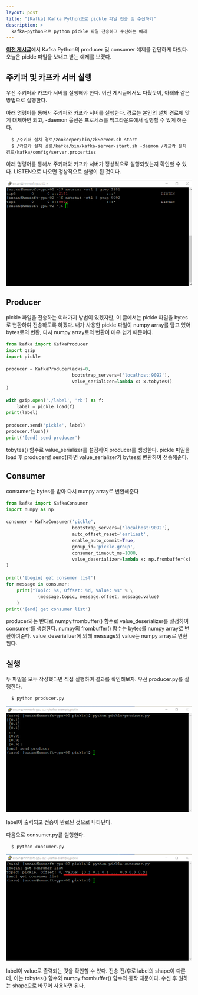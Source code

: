 ```yaml
---
layout: post
title: "[Kafka] Kafka Python으로 pickle 파일 전송 및 수신하기"
description: >
  kafka-python으로 python pickle 파일 전송하고 수신하는 예제
---
```


[**이전 게시글**](https://pyeon9.github.io/blog/kafka-hdfs/2021-04-21-kafka-example/)에서 Kafka Python의 producer 및 consumer 예제를 간단하게 다뤘다.   
오늘은 pickle 파일을 보내고 받는 예제를 보겠다.

## 주키퍼 및 카프카 서버 실행
우선 주키퍼와 카프카 서버를 실행해야 한다. 이전 게시글에서도 다뤘듯이, 아래와 같은 방법으로 실행한다.   

아래 명령어를 통해서 주키퍼와 카프카 서버를 실행한다. 경로는 본인의 설치 경로에 맞게 대체하면 되고, -daemon 옵션은 프로세스를 백그라운드에서 실행할 수 있게 해준다.
```
  $ /주키퍼 설치 경로/zookeeper/bin/zkServer.sh start
  $ /카프카 설치 경로/kafka/bin/kafka-server-start.sh -daemon /카프카 설치 경로/kafka/config/server.properties
```

아래 명령어를 통해서 주키퍼와 카프카 서버가 정상적으로 실행되었는지 확인할 수 있다. LISTEN으로 나오면 정상적으로 실행이 된 것이다.

![netstat](https://github.com/pyeon9/images-for-github-page/blob/main/kafka-hdfs/2021-04/04-21-kafka-example/01-netstat.png?raw=true)


## Producer
pickle 파일을 전송하는 여러가지 방법이 있겠지만, 이 글에서는 pickle 파일을 bytes로 변환하여 전송하도록 하겠다. 내가 사용한 pickle 파일이 numpy array를 담고 있어 bytes로의 변환, 다시 numpy array로의 변환이 매우 쉽기 때문이다. 

```python
from kafka import KafkaProducer
import gzip
import pickle

producer = KafkaProducer(acks=0,
                         bootstrap_servers=['localhost:9092'],
                         value_serializer=lambda x: x.tobytes()
)

with gzip.open('./label', 'rb') as f:
    label = pickle.load(f)
print(label)

producer.send('pickle', label)
producer.flush()
print('[end] send producer')
```

tobytes() 함수로 value_serializer를 설정하여 producer를 생성한다. pickle 파일을 load 후 producer로 send()하면 value_serializer가 bytes로 변환하여 전송해준다. 


## Consumer
consumer는 bytes를 받아 다시 numpy array로 변환해준다

```python
from kafka import KafkaConsumer
import numpy as np

consumer = KafkaConsumer('pickle',
                         bootstrap_servers=['localhost:9092'],
                         auto_offset_reset='earliest',
                         enable_auto_commit=True,
                         group_id='pickle-group',
                         consumer_timeout_ms=1000,
                         value_deserializer=lambda x: np.frombuffer(x)
)

print('[begin] get consumer list')
for message in consumer:
    print("Topic: %s, Offset: %d, Value: %s" % \
            (message.topic, message.offset, message.value)
    )
print('[end] get consumer list')
```

producer와는 반대로 numpy.frombuffer() 함수로 value_deserializer를 설정하여 consumer를 생성한다. numpy의 frombuffer() 함수는 bytes를 numpy array로 변환하여준다. value_deserializer에 의해 message의 value는 numpy array로 변환된다.

## 실행 
두 파일을 모두 작성했다면 직접 실행하여 결과를 확인해보자. 우선 producer.py를 실행한다.
```
  $ python producer.py
```

![pickle-producer](https://github.com/pyeon9/images-for-github-page/blob/main/kafka-hdfs/2021-05/05-16-kafka-pickle/pickle-producer.png?raw=true)

label이 출력되고 전송이 완료된 것으로 나타난다.

다음으로 consumer.py를 실행한다.
```
  $ python consumer.py
```

![pickle-consumer](https://github.com/pyeon9/images-for-github-page/blob/main/kafka-hdfs/2021-05/05-16-kafka-pickle/pickle-consumer.png?raw=true)

label이 value로 출력되는 것을 확인할 수 있다. 전송 전/후로 label의 shape이 다른데, 이는 tobytes() 함수와 numpy.frombuffer() 함수의 동작 때문이다. 수신 후 원하는 shape으로 바꾸어 사용하면 된다. 

<br/>

<!-- Last modified: 21-05-16, 17:52 -->